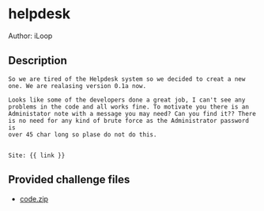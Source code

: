 # helpdesk
Author: iLoop
## Description
```
So we are tired of the Helpdesk system so we decided to creat a new one. We are realasing version 0.1a now.

Looks like some of the developers done a great job, I can't see any problems in the code and all works fine. To motivate you there is an
Administator note with a message you may need? Can you find it?? There is no need for any kind of brute force as the Administrator password is
over 45 char long so plase do not do this.


Site: {{ link }}
```
## Provided challenge files
* [code.zip](code.zip)
